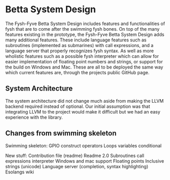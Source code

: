 # Betta System Design

The Fysh-Fyve Betta System Design includes features and functionalities of fysh
that are to come after the swimming fysh bones. On top of the many features
existing in the prototype, the Fysh-Fyve Betta System Design adds many
additional features. These include language features such as subroutines
(implemented as submarines) with call expressions, and a language server that
properly recognizes fysh syntax. As well as more wholistic features such as a
possible fysh interpreter which can allow for easier implementation of floating
point numbers and strings, or support for the build on Windows and Mac. These
are all to be deployed the same way which current features are, through the
projects public GitHub page.

## System Architecture

The system architecture did not change much aside from making the LLVM backend
required instead of optional. Our initial assumption was that integrating LLVM
to the project would make it difficult but we had an easy experience with the
library.

## Changes from swimming skeleton

Swimming skeleton: GPIO construct operators Loops variables conditional

New stuff: Contribution file (readme) Readme 2.0 Subroutines call expressions
interpreter Windows and mac support Floating points Inclusive strings (unicode)
Language server (completion, syntax highlighting) Esolangs wiki
